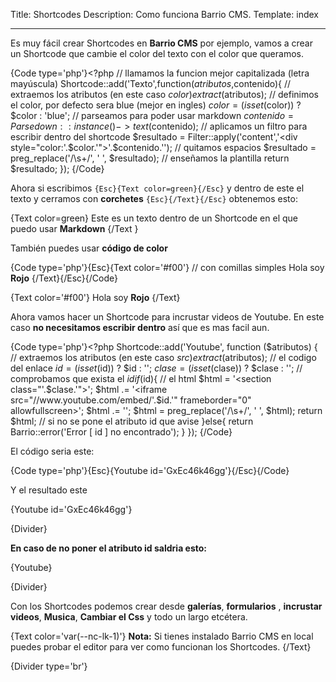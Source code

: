 Title: Shortcodes
Description: Como funciona Barrio CMS.
Template: index

----


Es muy fácil crear Shortcodes en **Barrio CMS** por ejemplo, vamos a crear un Shortcode que cambie el color del texto con el color que queramos.

{Code type='php'}<?php
// llamamos la funcion mejor capitalizada (letra mayúscula)
Shortcode::add('Texto',function($atributos,$contenido){
    // extraemos los atributos (en este caso $color)
    extract($atributos);
    // definimos el color, por defecto sera blue (mejor en ingles)
    $color = (isset($color)) ? $color : 'blue';
    // parseamos para poder usar markdown
    $contenido = Parsedown::instance()->text($contenido);
    // aplicamos un filtro para escribir dentro del shortcode
    $resultado = Filter::apply('content','<div style="color:'.$color.'">'.$contenido.'</div>');
    // quitamos espacios
    $resultado = preg_replace('/\s+/', ' ', $resultado);
    // enseñamos la plantilla
    return $resultado;
});
{/Code}

Ahora si escribimos `{Esc}{Text color=green}{/Esc}` y dentro de este el texto y cerramos  con **corchetes** `{Esc}{/Text}{/Esc}` obtenemos esto:

{Text color=green}
Este es un texto dentro de un Shortcode en el que puedo usar **Markdown**
{/Text }


También puedes usar **código de color**

{Code type='php'}{Esc}{Text color='#f00'} // con comillas simples
    Hola soy **Rojo**
{/Text}{/Esc}{/Code}


{Text color='#f00'}
   Hola soy **Rojo**
{/Text}


Ahora vamos hacer un Shortcode para incrustar videos de Youtube.
En este caso **no necesitamos escribir dentro** así que es mas facil aun.

{Code type='php'}<?php
Shortcode::add('Youtube', function ($atributos) {
    // extraemos los atributos (en este caso $src)
    extract($atributos);
    // el codigo del enlace
    $id = (isset($id)) ? $id : '';
    $clase = (isset($clase)) ? $clase : '';
    // comprobamos que exista el $id
    if($id){
        // el html
        $html = '<section class="'.$clase.'">';
        $html .= '<iframe src="//www.youtube.com/embed/'.$id.'" frameborder="0" allowfullscreen></iframe>';
        $html .= '</section>';
        $html = preg_replace('/\s+/', ' ', $html);
        return $html;
    // si no se pone el atributo id que avise
    }else{
        return Barrio::error('Error [ id ] no encontrado');
    }
});
{/Code}

El código seria este:

{Code type='php'}{Esc}{Youtube id='GxEc46k46gg'}{/Esc}{/Code}

Y el resultado este 


{Youtube id='GxEc46k46gg'}

{Divider}

**En caso de no poner el atributo id saldria esto:**

{Youtube}

{Divider}

Con los Shortcodes podemos crear desde **galerías**, **formularios** , **incrustar videos**, **Musica**, **Cambiar el Css** y todo un largo etcétera.

{Text color='var(--nc-lk-1)'}
**Nota:** Si tienes instalado Barrio CMS en local puedes probar el editor para ver como funcionan los Shortcodes.
{/Text}

{Divider type='br'}
